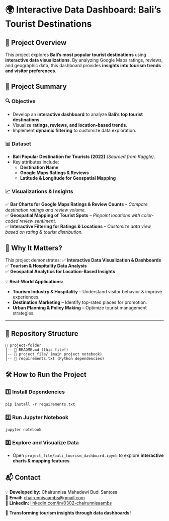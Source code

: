 # 🌍 Interactive Data Dashboard: Bali’s Tourist Destinations

## 📌 Project Overview
This project explores **Bali’s most popular tourist destinations** using **interactive data visualizations**. By analyzing Google Maps ratings, reviews, and geographic data, this dashboard provides **insights into tourism trends and visitor preferences**.

## 🎯 Project Summary

### **🔍 Objective**
- Develop an **interactive dashboard** to analyze **Bali’s top tourist destinations**.
- Visualize **ratings, reviews, and location-based trends**.
- Implement **dynamic filtering** to customize data exploration.

### **📊 Dataset**
- **Bali Popular Destination for Tourists (2022)** *(Sourced from Kaggle)*.
- Key attributes include:
  - **Destination Name**
  - **Google Maps Ratings & Reviews**
  - **Latitude & Longitude for Geospatial Mapping**

### **📈 Visualizations & Insights**
✅ **Bar Charts for Google Maps Ratings & Review Counts** – *Compare destination ratings and review volume.*  
✅ **Geospatial Mapping of Tourist Spots** – *Pinpoint locations with color-coded review sentiment.*  
✅ **Interactive Filtering for Ratings & Locations** – *Customize data view based on rating & tourist distribution.*  

## 🚀 Why It Matters?
This project demonstrates:
✅ **Interactive Data Visualization & Dashboards**  
✅ **Tourism & Hospitality Data Analysis**  
✅ **Geospatial Analytics for Location-Based Insights**  

💡 **Real-World Applications:**
- **Tourism Industry & Hospitality** – Understand visitor behavior & improve experiences.
- **Destination Marketing** – Identify top-rated places for promotion.
- **Urban Planning & Policy Making** – Optimize tourist management strategies.

---

## 📂 Repository Structure
```
📁 project-folder
│-- 📄 README.md (this file!)
│-- 📂 project_file/ (main project notebook)
│-- 📄 requirements.txt (Python dependencies)
```

## 🛠️ How to Run the Project
### 1️⃣ Install Dependencies
```
pip install -r requirements.txt
```
### 2️⃣ Run Jupyter Notebook
```
jupyter notebook
```
### 3️⃣ Explore and Visualize Data
- Open `project_file/bali_tourism_dashboard.ipynb` to explore **interactive charts & mapping features**.

## 📬 Contact
💡 **Developed by:** Chairunnisa Mahadewi Budi Santosa  
📧 **Email:** chairunnisaambs@gmail.com  
🔗 **LinkedIn:** [linkedin.com/in/0302-chairunnisaambs](https://linkedin.com/in/0302-chairunnisaambs)

🚀 **Transforming tourism insights through data dashboards!**

